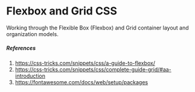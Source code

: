 # Flexbox and Grid CSS

Working through the Flexible Box (Flexbox) and Grid container layout and organization models.

##### References
1. https://css-tricks.com/snippets/css/a-guide-to-flexbox/
2. https://css-tricks.com/snippets/css/complete-guide-grid/#aa-introduction
3. https://fontawesome.com/docs/web/setup/packages
